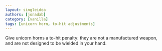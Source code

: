 ```yaml
---
layout: singleidea
authors: [jonadab]
category: [vanilla]
tags: [unicorn horn, to-hit adjustments]
---
```

Give unicorn horns a to-hit penalty: they are not a manufactured weapon, and are not designed to be wielded in your hand.
